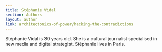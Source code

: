 ```yaml
---
title: Stéphanie Vidal
section: Authors
layout: author
link: architectonics-of-power/hacking-the-contradictions
---
```

Stéphanie Vidal is 30 years old. She is a cultural journalist specialised in
new media and digital strategist. Stéphanie lives in Paris.


